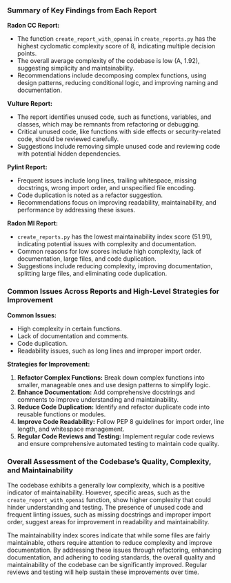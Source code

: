 ### Summary of Key Findings from Each Report

**Radon CC Report:**
- The function `create_report_with_openai` in `create_reports.py` has the highest cyclomatic complexity score of 8, indicating multiple decision points.
- The overall average complexity of the codebase is low (A, 1.92), suggesting simplicity and maintainability.
- Recommendations include decomposing complex functions, using design patterns, reducing conditional logic, and improving naming and documentation.

**Vulture Report:**
- The report identifies unused code, such as functions, variables, and classes, which may be remnants from refactoring or debugging.
- Critical unused code, like functions with side effects or security-related code, should be reviewed carefully.
- Suggestions include removing simple unused code and reviewing code with potential hidden dependencies.

**Pylint Report:**
- Frequent issues include long lines, trailing whitespace, missing docstrings, wrong import order, and unspecified file encoding.
- Code duplication is noted as a refactor suggestion.
- Recommendations focus on improving readability, maintainability, and performance by addressing these issues.

**Radon MI Report:**
- `create_reports.py` has the lowest maintainability index score (51.91), indicating potential issues with complexity and documentation.
- Common reasons for low scores include high complexity, lack of documentation, large files, and code duplication.
- Suggestions include reducing complexity, improving documentation, splitting large files, and eliminating code duplication.

### Common Issues Across Reports and High-Level Strategies for Improvement

**Common Issues:**
- High complexity in certain functions.
- Lack of documentation and comments.
- Code duplication.
- Readability issues, such as long lines and improper import order.

**Strategies for Improvement:**
1. **Refactor Complex Functions:** Break down complex functions into smaller, manageable ones and use design patterns to simplify logic.
2. **Enhance Documentation:** Add comprehensive docstrings and comments to improve understanding and maintainability.
3. **Reduce Code Duplication:** Identify and refactor duplicate code into reusable functions or modules.
4. **Improve Code Readability:** Follow PEP 8 guidelines for import order, line length, and whitespace management.
5. **Regular Code Reviews and Testing:** Implement regular code reviews and ensure comprehensive automated testing to maintain code quality.

### Overall Assessment of the Codebase’s Quality, Complexity, and Maintainability

The codebase exhibits a generally low complexity, which is a positive indicator of maintainability. However, specific areas, such as the `create_report_with_openai` function, show higher complexity that could hinder understanding and testing. The presence of unused code and frequent linting issues, such as missing docstrings and improper import order, suggest areas for improvement in readability and maintainability.

The maintainability index scores indicate that while some files are fairly maintainable, others require attention to reduce complexity and improve documentation. By addressing these issues through refactoring, enhancing documentation, and adhering to coding standards, the overall quality and maintainability of the codebase can be significantly improved. Regular reviews and testing will help sustain these improvements over time.